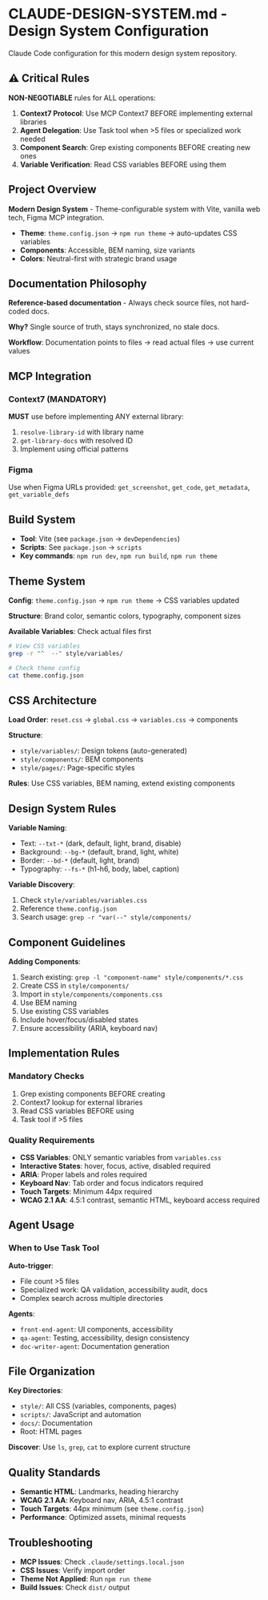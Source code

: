 # CLAUDE-DESIGN-SYSTEM.md - Design System Configuration

Claude Code configuration for this modern design system repository.

## ⚠️ Critical Rules

**NON-NEGOTIABLE** rules for ALL operations:

1. **Context7 Protocol**: Use MCP Context7 BEFORE implementing external libraries
2. **Agent Delegation**: Use Task tool when >5 files or specialized work needed
3. **Component Search**: Grep existing components BEFORE creating new ones
4. **Variable Verification**: Read CSS variables BEFORE using them

## Project Overview

**Modern Design System** - Theme-configurable system with Vite, vanilla web tech, Figma MCP integration.

- **Theme**: `theme.config.json` → `npm run theme` → auto-updates CSS variables
- **Components**: Accessible, BEM naming, size variants
- **Colors**: Neutral-first with strategic brand usage

## Documentation Philosophy

**Reference-based documentation** - Always check source files, not hard-coded docs.

**Why?** Single source of truth, stays synchronized, no stale docs.

**Workflow**: Documentation points to files → read actual files → use current values

## MCP Integration

### Context7 (MANDATORY)

**MUST** use before implementing ANY external library:
1. `resolve-library-id` with library name
2. `get-library-docs` with resolved ID
3. Implement using official patterns

### Figma

Use when Figma URLs provided: `get_screenshot`, `get_code`, `get_metadata`, `get_variable_defs`

## Build System

- **Tool**: Vite (see `package.json` → `devDependencies`)
- **Scripts**: See `package.json` → `scripts`
- **Key commands**: `npm run dev`, `npm run build`, `npm run theme`

## Theme System

**Config**: `theme.config.json` → `npm run theme` → CSS variables updated

**Structure**: Brand color, semantic colors, typography, component sizes

**Available Variables**: Check actual files first
```bash
# View CSS variables
grep -r "^  --" style/variables/

# Check theme config
cat theme.config.json
```

## CSS Architecture

**Load Order**: `reset.css` → `global.css` → `variables.css` → components

**Structure**:
- `style/variables/`: Design tokens (auto-generated)
- `style/components/`: BEM components
- `style/pages/`: Page-specific styles

**Rules**: Use CSS variables, BEM naming, extend existing components

## Design System Rules

**Variable Naming**:
- Text: `--txt-*` (dark, default, light, brand, disable)
- Background: `--bg-*` (default, brand, light, white)
- Border: `--bd-*` (default, light, brand)
- Typography: `--fs-*` (h1-h6, body, label, caption)

**Variable Discovery**:
1. Check `style/variables/variables.css`
2. Reference `theme.config.json`
3. Search usage: `grep -r "var(--" style/components/`

## Component Guidelines

**Adding Components**:
1. Search existing: `grep -l "component-name" style/components/*.css`
2. Create CSS in `style/components/`
3. Import in `style/components/components.css`
4. Use BEM naming
5. Use existing CSS variables
6. Include hover/focus/disabled states
7. Ensure accessibility (ARIA, keyboard nav)

## Implementation Rules

### Mandatory Checks
1. Grep existing components BEFORE creating
2. Context7 lookup for external libraries
3. Read CSS variables BEFORE using
4. Task tool if >5 files

### Quality Requirements
- **CSS Variables**: ONLY semantic variables from `variables.css`
- **Interactive States**: hover, focus, active, disabled required
- **ARIA**: Proper labels and roles required
- **Keyboard Nav**: Tab order and focus indicators required
- **Touch Targets**: Minimum 44px required
- **WCAG 2.1 AA**: 4.5:1 contrast, semantic HTML, keyboard access required

## Agent Usage

### When to Use Task Tool

**Auto-trigger**:
- File count >5 files
- Specialized work: QA validation, accessibility audit, docs
- Complex search across multiple directories

**Agents**:
- `front-end-agent`: UI components, accessibility
- `qa-agent`: Testing, accessibility, design consistency
- `doc-writer-agent`: Documentation generation

## File Organization

**Key Directories**:
- `style/`: All CSS (variables, components, pages)
- `scripts/`: JavaScript and automation
- `docs/`: Documentation
- Root: HTML pages

**Discover**: Use `ls`, `grep`, `cat` to explore current structure

## Quality Standards

- **Semantic HTML**: Landmarks, heading hierarchy
- **WCAG 2.1 AA**: Keyboard nav, ARIA, 4.5:1 contrast
- **Touch Targets**: 44px minimum (see `theme.config.json`)
- **Performance**: Optimized assets, minimal requests

## Troubleshooting

- **MCP Issues**: Check `.claude/settings.local.json`
- **CSS Issues**: Verify import order
- **Theme Not Applied**: Run `npm run theme`
- **Build Issues**: Check `dist/` output